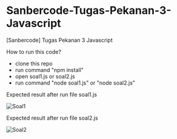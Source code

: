 # Sanbercode-Tugas-Pekanan-3-Javascript
[Sanbercode] Tugas Pekanan 3 Javascript

How to run this code?
- clone this repo
- run command "npm install"
- open soal1.js or soal2.js
- run command "node soal1.js" or "node soal2.js"

Expected result after run file soal1.js

![Soal1](https://user-images.githubusercontent.com/17744851/215503050-1b2676ce-652d-4f4a-9d4c-f6f51c343e1a.png)


Expected result after run file soal2.js

![Soal2](https://user-images.githubusercontent.com/17744851/215503128-1acd5739-cf7d-4b6f-8dc8-9c0ee92ce730.png)

